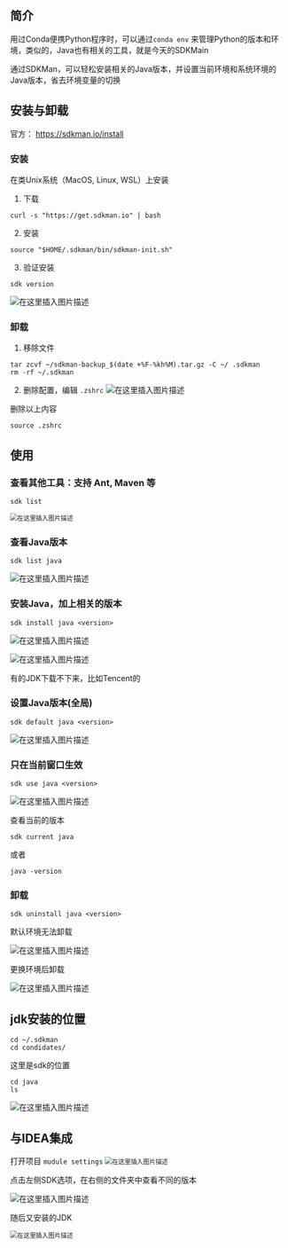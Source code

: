 ## 简介

用过Conda便携Python程序时，可以通过`conda env` 来管理Python的版本和环境，类似的，Java也有相关的工具，就是今天的SDKMain

通过SDKMan，可以轻松安装相关的Java版本，并设置当前环境和系统环境的Java版本，省去环境变量的切换

## 安装与卸载

官方： https://sdkman.io/install

### 安装

在类Unix系统（MacOS, Linux, WSL）上安装

1. 下载

```shell
curl -s "https://get.sdkman.io" | bash
```

2. 安装

```shell
source "$HOME/.sdkman/bin/sdkman-init.sh"
```

3. 验证安装

```shell
sdk version
```

![在这里插入图片描述](https://cdn.jsdelivr.net/gh/01Petard/imageURL@main/img/202411172357255.png)

### 卸载

1. 移除文件

```shell
tar zcvf ~/sdkman-backup_$(date +%F-%kh%M).tar.gz -C ~/ .sdkman
rm -rf ~/.sdkman
```

2. 删除配置，编辑 `.zshrc`
   ![在这里插入图片描述](https://cdn.jsdelivr.net/gh/01Petard/imageURL@main/img/202411172357473.png)

删除以上内容

```shell
source .zshrc
```

## 使用

### 查看其他工具：支持 Ant, Maven 等

```shell
sdk list
```

<img src="https://cdn.jsdelivr.net/gh/01Petard/imageURL@main/img/202411172357950.png" alt="在这里插入图片描述" style="zoom:80%;" />

### 查看Java版本

```shell
sdk list java
```

![在这里插入图片描述](https://cdn.jsdelivr.net/gh/01Petard/imageURL@main/img/202411172358848.png)

### 安装Java，加上相关的版本

```shell
sdk install java <version>
```

![在这里插入图片描述](https://cdn.jsdelivr.net/gh/01Petard/imageURL@main/img/202411172358217.png)

![在这里插入图片描述](https://cdn.jsdelivr.net/gh/01Petard/imageURL@main/img/202411172358292.png)

有的JDK下载不下来，比如Tencent的

### 设置Java版本(全局)

```shell
sdk default java <version>
```

![在这里插入图片描述](https://cdn.jsdelivr.net/gh/01Petard/imageURL@main/img/202411172359423.png)

### 只在当前窗口生效

```shell
sdk use java <version>
```

![在这里插入图片描述](https://cdn.jsdelivr.net/gh/01Petard/imageURL@main/img/202411172359450.png)

查看当前的版本

```shell
sdk current java
```

或者

```shell
java -version
```

### 卸载

```shell
sdk uninstall java <version>
```

默认环境无法卸载

![在这里插入图片描述](https://cdn.jsdelivr.net/gh/01Petard/imageURL@main/img/202411172359776.png)

更换环境后卸载

![在这里插入图片描述](https://cdn.jsdelivr.net/gh/01Petard/imageURL@main/img/202411172359228.png)

## jdk安装的位置

```shell
cd ~/.sdkman
cd condidates/
```

这里是sdk的位置

```shell
cd java
ls
```

![在这里插入图片描述](https://cdn.jsdelivr.net/gh/01Petard/imageURL@main/img/202411172359435.png)

## 与IDEA集成

打开项目 `mudule settings`
<img src="https://cdn.jsdelivr.net/gh/01Petard/imageURL@main/img/202411172359738.png" alt="在这里插入图片描述" style="zoom:80%;" />

点击左侧SDK选项，在右侧的文件夹中查看不同的版本

![在这里插入图片描述](https://cdn.jsdelivr.net/gh/01Petard/imageURL@main/img/202411172359964.png)

随后又安装的JDK

<img src="https://cdn.jsdelivr.net/gh/01Petard/imageURL@main/img/202411172359925.png" alt="在这里插入图片描述" style="zoom:80%;" />